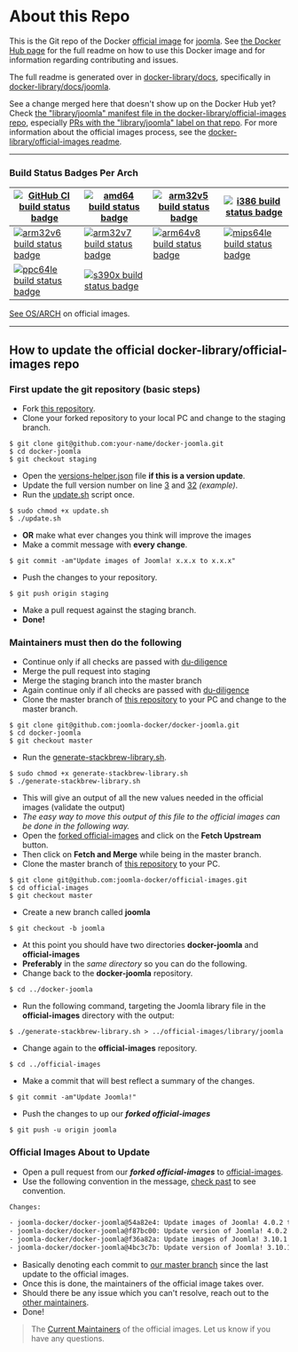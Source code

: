 # About this Repo

This is the Git repo of the Docker [official image](https://docs.docker.com/docker-hub/official_repos/) for [joomla](https://registry.hub.docker.com/_/joomla/). See [the Docker Hub page](https://registry.hub.docker.com/_/joomla/) for the full readme on how to use this Docker image and for information regarding contributing and issues.

The full readme is generated over in [docker-library/docs](https://github.com/docker-library/docs), specifically in [docker-library/docs/joomla](https://github.com/docker-library/docs/tree/master/joomla).

See a change merged here that doesn't show up on the Docker Hub yet? Check [the "library/joomla" manifest file in the docker-library/official-images repo](https://github.com/docker-library/official-images/blob/master/library/joomla), especially [PRs with the "library/joomla" label on that repo](https://github.com/docker-library/official-images/labels/library%2Fjoomla). For more information about the official images process, see the [docker-library/official-images readme](https://github.com/docker-library/official-images/blob/master/README.md).

---
### Build Status Badges Per Arch

| [![GitHub CI build status badge](https://github.com/joomla-docker/docker-joomla/workflows/GitHub%20CI/badge.svg)](https://github.com/joomla-docker/docker-joomla/actions?query=workflow%3A%22GitHub+CI%22) | [![amd64 build status badge](https://img.shields.io/jenkins/s/https/doi-janky.infosiftr.net/job/multiarch/job/amd64/job/joomla.svg?label=amd64)](https://doi-janky.infosiftr.net/job/multiarch/job/amd64/job/joomla) | [![arm32v5 build status badge](https://img.shields.io/jenkins/s/https/doi-janky.infosiftr.net/job/multiarch/job/arm32v5/job/joomla.svg?label=arm32v5)](https://doi-janky.infosiftr.net/job/multiarch/job/arm32v5/job/joomla) | [![i386 build status badge](https://img.shields.io/jenkins/s/https/doi-janky.infosiftr.net/job/multiarch/job/i386/job/joomla.svg?label=i386)](https://doi-janky.infosiftr.net/job/multiarch/job/i386/job/joomla) |
| --- | --- | --- | --- |
| [![arm32v6 build status badge](https://img.shields.io/jenkins/s/https/doi-janky.infosiftr.net/job/multiarch/job/arm32v6/job/joomla.svg?label=arm32v6)](https://doi-janky.infosiftr.net/job/multiarch/job/arm32v6/job/joomla) | [![arm32v7 build status badge](https://img.shields.io/jenkins/s/https/doi-janky.infosiftr.net/job/multiarch/job/arm32v7/job/joomla.svg?label=arm32v7)](https://doi-janky.infosiftr.net/job/multiarch/job/arm32v7/job/joomla) | [![arm64v8 build status badge](https://img.shields.io/jenkins/s/https/doi-janky.infosiftr.net/job/multiarch/job/arm64v8/job/joomla.svg?label=arm64v8)](https://doi-janky.infosiftr.net/job/multiarch/job/arm64v8/job/joomla) | [![mips64le build status badge](https://img.shields.io/jenkins/s/https/doi-janky.infosiftr.net/job/multiarch/job/mips64le/job/joomla.svg?label=mips64le)](https://doi-janky.infosiftr.net/job/multiarch/job/mips64le/job/joomla) |
| [![ppc64le build status badge](https://img.shields.io/jenkins/s/https/doi-janky.infosiftr.net/job/multiarch/job/ppc64le/job/joomla.svg?label=ppc64le)](https://doi-janky.infosiftr.net/job/multiarch/job/ppc64le/job/joomla) | [![s390x build status badge](https://img.shields.io/jenkins/s/https/doi-janky.infosiftr.net/job/multiarch/job/s390x/job/joomla.svg?label=s390x)](https://doi-janky.infosiftr.net/job/multiarch/job/s390x/job/joomla) |  |

[See OS/ARCH](https://registry.hub.docker.com/_/joomla/?tab=tags) on official images.

--- 
## How to update the official docker-library/official-images repo

### First update the git repository (basic steps)
- Fork [this repository](https://github.com/joomla-docker/docker-joomla).
- Clone your forked repository to your local PC and change to the staging branch.
```shell
$ git clone git@github.com:your-name/docker-joomla.git
$ cd docker-joomla
$ git checkout staging
```
- Open the [versions-helper.json](https://github.com/joomla-docker/docker-joomla/blob/staging/versions-helper.json) file **if this is a version update**.
- Update the full version number on line [3](https://github.com/joomla-docker/docker-joomla/blob/0dd714aae69dd103e72ae519d4638b71da7c5e4f/versions-helper.json#L3) and [32](https://github.com/joomla-docker/docker-joomla/blob/0dd714aae69dd103e72ae519d4638b71da7c5e4f/versions-helper.json#L32) _(example)_.
- Run the [update.sh](https://github.com/joomla-docker/docker-joomla/blob/staging/update.sh) script once.
```shell
$ sudo chmod +x update.sh
$ ./update.sh
```
- **OR** make what ever changes you think will improve the images
- Make a commit message with **every change**.
```shell
$ git commit -am"Update images of Joomla! x.x.x to x.x.x"
```
- Push the changes to your repository.
```shell
$ git push origin staging
```
- Make a pull request against the staging branch.
- **Done!**

### Maintainers must then do the following
- Continue only if all checks are passed with [du-diligence](https://en.wikipedia.org/wiki/Due_diligence) 
- Merge the pull request into staging
- Merge the staging branch into the master branch
- Again continue only if all checks are passed with [du-diligence](https://en.wikipedia.org/wiki/Due_diligence)
- Clone the master branch of [this repository](https://github.com/joomla-docker/docker-joomla/tree/master) to your PC and change to the master branch.
```shell
$ git clone git@github.com:joomla-docker/docker-joomla.git
$ cd docker-joomla
$ git checkout master
```
- Run the [generate-stackbrew-library.sh](https://github.com/joomla-docker/docker-joomla/blob/staging/generate-stackbrew-library.sh).
```shell
$ sudo chmod +x generate-stackbrew-library.sh
$ ./generate-stackbrew-library.sh
```
- This will give an output of all the new values needed in the official images (validate the output)
- _The easy way to move this output of this file to the official images can be done in the following way._
- Open the [forked official-images](https://github.com/joomla-docker/official-images) and click on the **Fetch Upstream** button.
- Then click on **Fetch and Merge** while being in the master branch.
- Clone the master branch of [this repository](https://github.com/joomla-docker/official-images/tree/master) to your PC.
```shell
$ git clone git@github.com:joomla-docker/official-images.git
$ cd official-images
$ git checkout master
```
- Create a new branch called **joomla**
```shell
$ git checkout -b joomla
```
- At this point you should have two directories **docker-joomla** and **official-images**
- **Preferably** in the _same directory_ so you can do the following.
- Change back to the **docker-joomla** repository.
```shell
$ cd ../docker-joomla
```
- Run the following command, targeting the Joomla library file in the **official-images** directory with the output:
```shell
$ ./generate-stackbrew-library.sh > ../official-images/library/joomla
```
- Change again to the **official-images** repository.
```shell
$ cd ../official-images
```
- Make a commit that will best reflect a summary of the changes.
```shell
$ git commit -am"Update Joomla!"
```
- Push the changes to up our _**forked official-images**_
```shell
$ git push -u origin joomla
```

### Official Images About to Update
- Open a pull request from our _**forked official-images**_ to [official-images](https://github.com/docker-library/official-images).
- Use the following convention in the message, [check past](https://github.com/docker-library/official-images/pull/10902) to see convention.
```txt
Changes:

- joomla-docker/docker-joomla@54a82e4: Update images of Joomla! 4.0.2 to 4.0.3
- joomla-docker/docker-joomla@f87bc00: Update version of Joomla! 4.0.2 to 4.0.3
- joomla-docker/docker-joomla@f36a82a: Update images of Joomla! 3.10.1 to 3.10.2
- joomla-docker/docker-joomla@4bc3c7b: Update version of Joomla! 3.10.1 to 3.10.2
```
- Basically denoting each commit to [our master branch](https://github.com/joomla-docker/docker-joomla/tree/master) since the last update to the official images.
- Once this is done, the maintainers of the official image takes over.
- Should there be any issue which you can't resolve, reach out to the [other maintainers](https://github.com/joomla-docker/docker-joomla/graphs/contributors).
- Done!

> The [Current Maintainers](https://github.com/joomla-docker/docker-joomla/graphs/contributors) of the official images. Let us know if you have any questions.